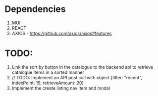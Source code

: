 # Dependencies

1. MUI
2. REACT
3. AXIOS - https://github.com/axios/axios#features

# TODO:

1. Link the sort by button in the catalogue to the backend api to retrieve catalogue items in a sorted manner
2. // TODO: Implement an API post call with object {filter: "recent", indexPoint: 19, retrieveAmount: 20}
3. Implement the create listing nav item and modal